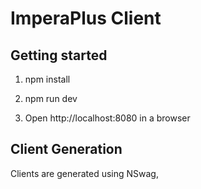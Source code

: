 # ImperaPlus Client

## Getting started

1. npm install

2. npm run dev

3. Open http://localhost:8080 in a browser

## Client Generation

Clients are generated using NSwag, 
